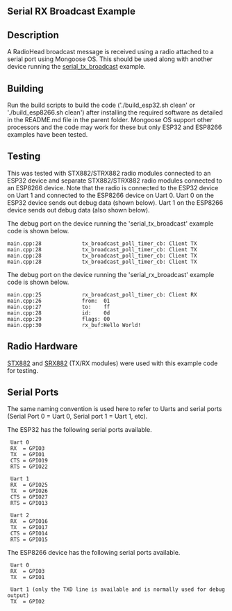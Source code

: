 ## Serial RX Broadcast Example

## Description
A RadioHead broadcast message is received using a radio attached to a serial port using Mongoose OS. This should be used along with another device running the [serial_tx_broadcast](../serial_tx_broadcast/README.md) example.

## Building
Run the build scripts to build the code ('./build_esp32.sh clean' or './build_esp8266.sh clean') after installing the required software as detailed in the README.md file in the parent folder. Mongoose OS support other processors and the code may work for these but only ESP32 and ESP8266 examples have been tested.

## Testing
This was tested with STX882/STRX882 radio modules connected to an ESP32 device and separate STX882/STRX882 radio modules connected to an ESP8266 device. Note that the radio is connected to the ESP32 device on Uart 1 and connected to the ESP8266 device on Uart 0. Uart 0 on the ESP32 device sends out debug data (shown below). Uart 1 on the ESP8266 device sends out debug data (also shown below).

The debug port on the device running the 'serial_tx_broadcast' example code is shown below.

```
main.cpp:28             tx_broadcast_poll_timer_cb: Client TX
main.cpp:28             tx_broadcast_poll_timer_cb: Client TX
main.cpp:28             tx_broadcast_poll_timer_cb: Client TX
main.cpp:28             tx_broadcast_poll_timer_cb: Client TX
```

The debug port on the device running the 'serial_rx_broadcast' example code is shown below.

```
main.cpp:25             rx_broadcast_poll_timer_cb: Client RX
main.cpp:26             from:  01
main.cpp:27             to:    ff
main.cpp:28             id:    0d
main.cpp:29             flags: 00
main.cpp:30             rx_buf:Hello World!
```


## Radio Hardware
[STX882](../hardware/STX882_High-power_ASK_Transmitter_Module.pdf) and [SRX882](../hardware/SRX882_Micropower_superheterodyne_receiver_V2.1.pdf) (TX/RX modules) were used with this example code for testing.

## Serial Ports
 The same naming convention is used here to refer to Uarts and serial ports (Serial Port 0 = Uart 0, Serial port 1 = Uart 1, etc).

 The ESP32 has the following serial ports available.

```
 Uart 0
 RX  = GPIO3
 TX  = GPIO1
 CTS = GPIO19
 RTS = GPIO22
 
 Uart 1
 RX  = GPIO25
 TX  = GPIO26
 CTS = GPIO27
 RTS = GPIO13
 
 Uart 2
 RX  = GPIO16
 TX  = GPIO17
 CTS = GPIO14
 RTS = GPIO15
```

 The ESP8266 device has the following serial ports available.

```
 Uart 0
 RX  = GPIO3
 TX  = GPIO1
 
 Uart 1 (only the TXD line is available and is normally used for debug output)
 TX  = GPIO2
```